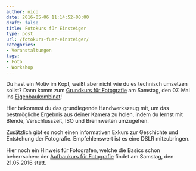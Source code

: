 ```yaml
---
author: nico
date: 2016-05-06 11:14:52+00:00
draft: false
title: Fotokurs für Einsteiger
type: post
url: /fotokurs-fuer-einsteiger/
categories:
- Veranstaltungen
tags:
- Foto
- Workshop
---
```


Du hast ein Motiv im Kopf, weißt aber nicht wie du es technisch umsetzen sollst? Dann komm zum [Grundkurs für Fotografie](/grundkurs-digitale-fotografie/) am Samstag, den 07. Mai ins [Eigenbaukombinat](/anfahrt/)!

Hier bekommst du das grundlegende Handwerkszeug mit, um das bestmögliche Ergebnis aus deiner Kamera zu holen, indem du lernst mit Blende, Verschlusszeit, ISO und Brennweiten umzugehen. <!-- more -->

Zusätzlich gibt es noch einen informativen Exkurs zur Geschichte und Entstehung der Fotografie. Empfehlenswert ist es eine DSLR mitzubringen.

Hier noch ein Hinweis für Fotografen, welche die Basics schon beherrschen: der [Aufbaukurs für Fotografie](/aufbaukurs-digitale-fotografie/) findet am Samstag, den 21.05.2016 statt.

